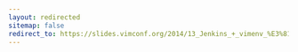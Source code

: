 ```yaml
---
layout: redirected
sitemap: false
redirect_to: https://slides.vimconf.org/2014/13_Jenkins_+_vimenv_%E3%81%A7_%E6%9C%80%E6%96%B0%E3%81%AEVim%E3%82%92%E4%BD%BF%E3%81%8A%E3%81%86%EF%BC%81__raa0121.pdf
---
```

